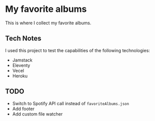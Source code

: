 # My favorite albums

This is where I collect my favorite albums.

## Tech Notes

I used this project to test the capabilities of the following technologies:

- Jamstack
- Eleventy
- Vecel
- Heroku

## TODO

- Switch to Spotify API call instead of `favoriteAlbums.json`
- Add footer
- Add custom file watcher
